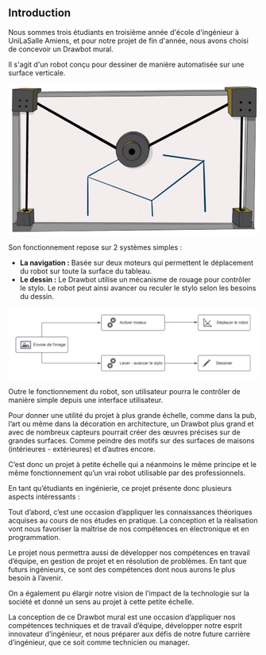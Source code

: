 ## Introduction

Nous sommes trois étudiants en troisième année d'école d'ingénieur à UniLaSalle Amiens, et pour notre projet de fin d'année, nous avons choisi de concevoir un Drawbot mural.

Il s'agit d'un robot conçu pour dessiner de manière automatisée sur une surface verticale.

![Illustration du Drawbot](images/dessinDrawbot.jpg)

Son fonctionnement repose sur 2 systèmes simples :

- **La navigation :** Basée sur deux moteurs qui permettent le déplacement du robot sur toute la surface du tableau.
- **Le dessin :** Le Drawbot utilise un mécanisme de rouage pour contrôler le stylo. Le robot peut ainsi avancer ou reculer le stylo selon les besoins du dessin.

![Fonctionnement du robt](images/AlgoFtcSimple.png)

Outre le fonctionnement du robot, son utilisateur pourra le contrôler de manière simple depuis une interface utilisateur.

Pour donner une utilité du projet à plus grande échelle, comme dans la pub, l’art ou même dans la décoration en architecture, un Drawbot plus grand et avec de nombreux capteurs pourrait créer des œuvres précises sur de grandes surfaces. Comme peindre des motifs sur des surfaces de maisons (intérieures - extérieures) et d’autres encore.

C’est donc un projet à petite échelle qui a néanmoins le même principe et le même fonctionnement qu’un vrai robot utilisable par des professionnels.

En tant qu’étudiants en ingénierie, ce projet présente donc plusieurs aspects intéressants :

Tout d’abord, c’est une occasion d’appliquer les connaissances théoriques acquises au cours de nos études en pratique. La conception et la réalisation vont nous favoriser la maîtrise de nos compétences en électronique et en programmation.

Le projet nous permettra aussi de développer nos compétences en travail d’équipe, en gestion de projet et en résolution de problèmes. En tant que futurs ingénieurs, ce sont des compétences dont nous aurons le plus besoin à l’avenir.

On a également pu élargir notre vision de l’impact de la technologie sur la société et donné un sens au projet à cette petite échelle.

La conception de ce Drawbot mural est une occasion d’appliquer nos compétences techniques et de travail d’équipe, développer notre esprit innovateur d’ingénieur, et nous préparer aux défis de notre future carrière d’ingénieur, que ce soit comme technicien ou manager.

